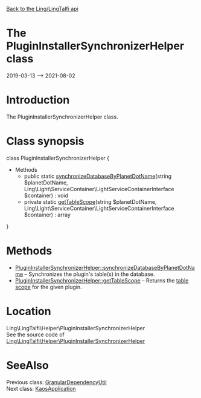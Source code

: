[Back to the Ling/LingTalfi api](https://github.com/lingtalfi/LingTalfi/blob/master/doc/api/Ling/LingTalfi.md)



The PluginInstallerSynchronizerHelper class
================
2019-03-13 --> 2021-08-02






Introduction
============

The PluginInstallerSynchronizerHelper class.



Class synopsis
==============


class <span class="pl-k">PluginInstallerSynchronizerHelper</span>  {

- Methods
    - public static [synchronizeDatabaseByPlanetDotName](https://github.com/lingtalfi/LingTalfi/blob/master/doc/api/Ling/LingTalfi/Helper/PluginInstallerSynchronizerHelper/synchronizeDatabaseByPlanetDotName.md)(string $planetDotName, Ling\Light\ServiceContainer\LightServiceContainerInterface $container) : void
    - private static [getTableScope](https://github.com/lingtalfi/LingTalfi/blob/master/doc/api/Ling/LingTalfi/Helper/PluginInstallerSynchronizerHelper/getTableScope.md)(string $planetDotName, Ling\Light\ServiceContainer\LightServiceContainerInterface $container) : array

}






Methods
==============

- [PluginInstallerSynchronizerHelper::synchronizeDatabaseByPlanetDotName](https://github.com/lingtalfi/LingTalfi/blob/master/doc/api/Ling/LingTalfi/Helper/PluginInstallerSynchronizerHelper/synchronizeDatabaseByPlanetDotName.md) &ndash; Synchronizes the plugin's table(s) in the database.
- [PluginInstallerSynchronizerHelper::getTableScope](https://github.com/lingtalfi/LingTalfi/blob/master/doc/api/Ling/LingTalfi/Helper/PluginInstallerSynchronizerHelper/getTableScope.md) &ndash; Returns the [table scope](https://github.com/lingtalfi/TheBar/blob/master/discussions/table-scope.md) for the given plugin.





Location
=============
Ling\LingTalfi\Helper\PluginInstallerSynchronizerHelper<br>
See the source code of [Ling\LingTalfi\Helper\PluginInstallerSynchronizerHelper](https://github.com/lingtalfi/LingTalfi/blob/master/Helper/PluginInstallerSynchronizerHelper.php)



SeeAlso
==============
Previous class: [GranularDependencyUtil](https://github.com/lingtalfi/LingTalfi/blob/master/doc/api/Ling/LingTalfi/GranularDependency/GranularDependencyUtil.md)<br>Next class: [KaosApplication](https://github.com/lingtalfi/LingTalfi/blob/master/doc/api/Ling/LingTalfi/Kaos/Application/KaosApplication.md)<br>
